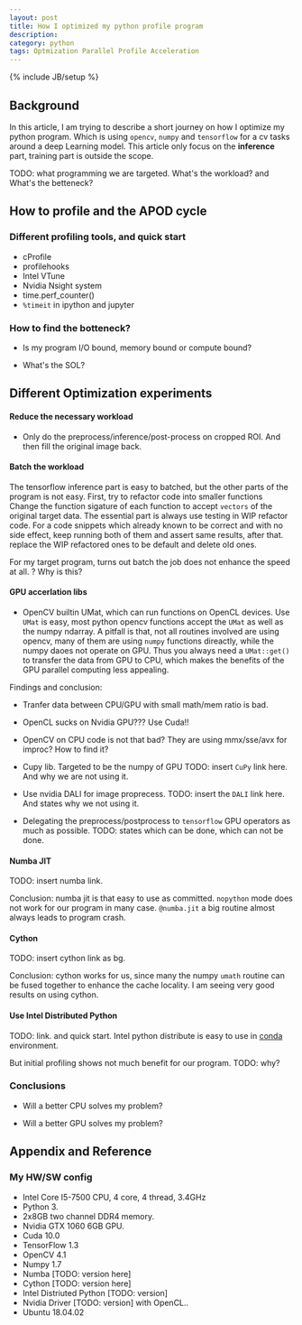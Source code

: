 ```yaml
---
layout: post
title: How I optimized my python profile program
description: 
category: python
tags: Optmization Parallel Profile Acceleration
---
```

{% include JB/setup %}

## Background

In this article, I am trying to describe a short journey on how I optimize my python program. Which is using `opencv`, `numpy` and `tensorflow` for a cv tasks around a deep Learning model. This article only focus on the **inference** part, training part is outside the scope.

TODO: what programming we are targeted. What's the workload? and What's the betteneck?

## How to profile and the APOD cycle

### Different profiling tools, and quick start

- cProfile
- profilehooks
- Intel VTune
- Nvidia Nsight system
- time.perf_counter()
- `%timeit` in ipython and jupyter

### How to find the botteneck?

- Is my program I/O bound, memory bound or compute bound?

- What's the SOL?

## Different Optimization experiments

#### Reduce the necessary workload

- Only do the preprocess/inference/post-process on cropped ROI. And then fill the original image back.

#### Batch the workload

The tensorflow inference part is easy to batched, but the other parts of the program is not easy. First, try to refactor code into smaller functions
Change the function sigature of each function to accept `vectors` of the original target data. 
The essential part is always use testing in WIP refactor code. For a code snippets which already known to be correct and with no side effect, keep running both of them and assert same results, after that. replace the WIP refactored ones to be default and delete old ones.

For my target program, turns out batch the job does not enhance the speed at all.
? Why is this?

#### GPU accerlation libs

- OpenCV builtin UMat, which can run functions on OpenCL devices.
Use `UMat` is easy, most python opencv functions accept the `UMat` as well as the numpy ndarray. 
A pitfall is that, not all routines involved are using opencv, many of them are using `numpy` functions direactly, while the numpy daoes not operate on GPU.
Thus you always need a `UMat::get()` to transfer the data from GPU to CPU, which makes the benefits of the GPU parallel computing less appealing.

Findings and conclusion:

- Tranfer data between CPU/GPU with small math/mem ratio is bad.
- OpenCL sucks on Nvidia GPU??? Use Cuda!!
- OpenCV on CPU code is not that bad? They are using mmx/sse/avx for improc? How to find it?

- Cupy lib. Targeted to be the numpy of GPU
TODO: insert `CuPy` link here. And why we are not using it.

- Use nvidia DALI for image proprecess.
TODO: insert the `DALI` link here. And states why we not using it.

- Delegating the preprocess/postprocess to `tensorflow` GPU operators as much as possible.
TODO: states which can be done, which can not be done.

#### Numba JIT

TODO: insert numba link.

Conclusion: numba jit is that easy to use as committed. `nopython` mode does not work for our program in many case. `@numba.jit` a big routine almost always leads to program crash.

#### Cython

TODO: insert cython link as bg.

Conclusion: cython works for us, since many the numpy `umath` routine can be fused together to enhance the cache locality.
I am seeing very good results on using cython.

#### Use Intel Distributed Python

TODO: link. and quick start. Intel python distribute is easy to use in [conda]() environment.

But initial profiling shows not much benefit for our program. 
TODO: why?

### Conclusions

* Will a better CPU solves my problem?

* Will a better GPU solves my problem?

## Appendix and Reference


### My HW/SW config

- Intel Core I5-7500 CPU, 4 core, 4 thread, 3.4GHz
- Python 3.
- 2x8GB two channel DDR4 memory.
- Nvidia GTX 1060 6GB GPU.
- Cuda 10.0
- TensorFlow 1.3
- OpenCV 4.1
- Numpy 1.7
- Numba [TODO: version here]
- Cython [TODO: version here]
- Intel Distriuted Python [TODO: version]
- Nvidia Driver [TODO: version] with OpenCL..
- Ubuntu 18.04.02
